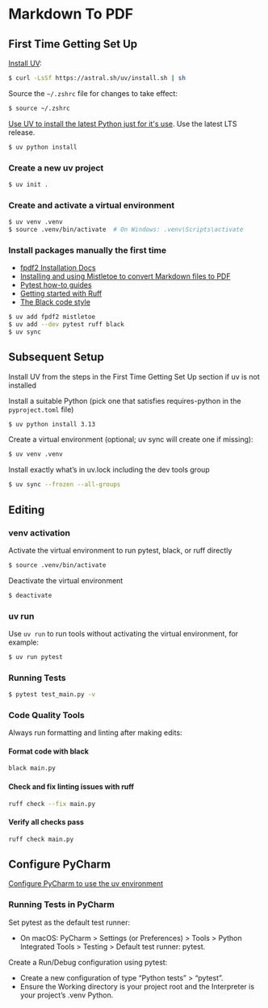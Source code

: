 # Markdown To PDF

## First Time Getting Set Up

[Install UV](https://docs.astral.sh/uv/getting-started/installation/):

```sh
$ curl -LsSf https://astral.sh/uv/install.sh | sh
```

Source the `~/.zshrc` file for changes to take effect:

```sh
$ source ~/.zshrc
```

[Use UV to install the latest Python just for it's use](https://docs.astral.sh/uv/guides/install-python/). Use the latest LTS release.

```sh
$ uv python install
```

### Create a new uv project

```sh
$ uv init .
```

### Create and activate a virtual environment

```sh
$ uv venv .venv
$ source .venv/bin/activate  # On Windows: .venv\Scripts\activate
```

### Install packages manually the first time

- [fpdf2 Installation Docs](https://py-pdf.github.io/fpdf2/index.html#installation)
- [Installing and using Mistletoe to convert Markdown files to PDF](https://py-pdf.github.io/fpdf2/CombineWithMarkdown.html)
- [Pytest how-to guides](https://docs.pytest.org/en/stable/how-to/index.html)
- [Getting started with Ruff](https://docs.astral.sh/ruff/tutorial/#getting-started)
- [The Black code style](https://black.readthedocs.io/en/stable/the_black_code_style/index.html)

```sh
$ uv add fpdf2 mistletoe 
$ uv add --dev pytest ruff black
$ uv sync
```

## Subsequent Setup

Install UV from the steps in the First Time Getting Set Up section if uv is not installed

Install a suitable Python (pick one that satisfies requires-python in the `pyproject.toml` file)

```sh
$ uv python install 3.13
```

Create a virtual environment (optional; uv sync will create one if missing):

```sh
$ uv venv .venv
```

Install exactly what’s in uv.lock including the dev tools group

```sh
$ uv sync --frozen --all-groups
```

## Editing

### venv activation

Activate the virtual environment to run pytest, black, or ruff directly

```sh
$ source .venv/bin/activate
```

Deactivate the virtual environment

```sh
$ deactivate
```

### uv run

Use `uv run` to run tools without activating the virtual environment, for example:

```sh
$ uv run pytest
```

### Running Tests

```sh
$ pytest test_main.py -v
```

### Code Quality Tools

Always run formatting and linting after making edits:

#### Format code with black

```sh
black main.py
```

#### Check and fix linting issues with ruff

```sh
ruff check --fix main.py
```

#### Verify all checks pass

```sh
ruff check main.py
```

## Configure PyCharm 

[Configure PyCharm to use the uv environment](https://www.jetbrains.com/help/pycharm/uv.html)

### Running Tests in PyCharm

Set pytest as the default test runner:
    
- On macOS: PyCharm > Settings (or Preferences) > Tools > Python Integrated Tools > Testing > Default test runner: pytest.

Create a Run/Debug configuration using pytest:

- Create a new configuration of type “Python tests” > “pytest”.
- Ensure the Working directory is your project root and the Interpreter is your project’s .venv Python.
